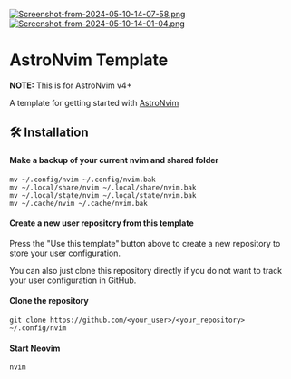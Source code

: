 [![Screenshot-from-2024-05-10-14-07-58.png](https://i.postimg.cc/k5BcnPtK/Screenshot-from-2024-05-10-14-07-58.png)](https://postimg.cc/gwbRD5s2)
[![Screenshot-from-2024-05-10-14-01-04.png](https://i.postimg.cc/hGbYdBtw/Screenshot-from-2024-05-10-14-01-04.png)](https://postimg.cc/7Ch9Fj7M)

# AstroNvim Template

**NOTE:** This is for AstroNvim v4+

A template for getting started with [AstroNvim](https://github.com/AstroNvim/AstroNvim)

## 🛠️ Installation

#### Make a backup of your current nvim and shared folder

```shell
mv ~/.config/nvim ~/.config/nvim.bak
mv ~/.local/share/nvim ~/.local/share/nvim.bak
mv ~/.local/state/nvim ~/.local/state/nvim.bak
mv ~/.cache/nvim ~/.cache/nvim.bak
```

#### Create a new user repository from this template

Press the "Use this template" button above to create a new repository to store your user configuration.

You can also just clone this repository directly if you do not want to track your user configuration in GitHub.

#### Clone the repository

```shell
git clone https://github.com/<your_user>/<your_repository> ~/.config/nvim
```

#### Start Neovim

```shell
nvim
```
